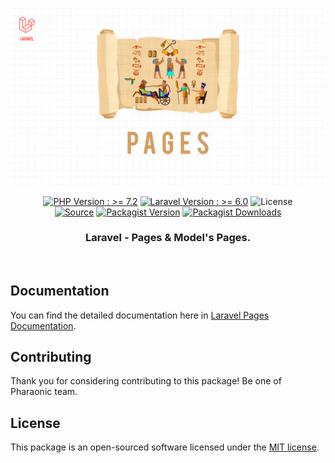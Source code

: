 <p align="center"><a href="https://pharaonic.io" target="_blank"><img src="https://raw.githubusercontent.com/Pharaonic/logos/main/pages.jpg"></a></p>

<p align="center">
  <a href="https://php.net" target="_blank"><img src="https://img.shields.io/static/v1?label=PHP&message=%3E=7.2&color=blue&style=flat-square" alt="PHP Version : >= 7.2"></a>
  <a href="https://laravel.com" target="_blank"><img src="https://img.shields.io/static/v1?label=Laravel&message=%3E=6.0&color=F05340&style=flat-square" alt="Laravel Version : >= 6.0"></a>
  <img src="https://img.shields.io/static/v1?label=License&message=MIT&color=brightgreen&style=flat-square" alt="License">
  <br>
  <a href="https://packagist.org/packages/Pharaonic/laravel-pages" target="_blank"><img src="https://img.shields.io/static/v1?label=Packagist&message=pharaonic/laravel-pages&color=blue&logo=packagist&logoColor=white" alt="Source"></a>
  <a href="https://packagist.org/packages/pharaonic/laravel-pages" target="_blank"><img src="https://poser.pugx.org/pharaonic/laravel-pages/v" alt="Packagist Version"></a>
  <a href="https://packagist.org/packages/pharaonic/laravel-pages" target="_blank"><img src="https://poser.pugx.org/pharaonic/laravel-pages/downloads" alt="Packagist Downloads"></a>
</p>

<h3 align="center">Laravel - Pages & Model's Pages.</h3>
<br>

## Documentation

You can find the detailed documentation here in [Laravel Pages Documentation](https://pharaonic.io/packages/laravel/pages).

## Contributing

Thank you for considering contributing to this package! Be one of Pharaonic team.

## License

This package is an open-sourced software licensed under the [MIT license](https://opensource.org/licenses/MIT).
